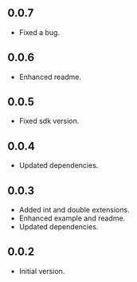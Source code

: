 ## 0.0.7

* Fixed a bug.

## 0.0.6

* Enhanced readme.

## 0.0.5

* Fixed sdk version.

## 0.0.4

* Updated dependencies.

## 0.0.3

* Added int and double extensions.
* Enhanced example and readme.
* Updated dependencies.

## 0.0.2

* Initial version.
